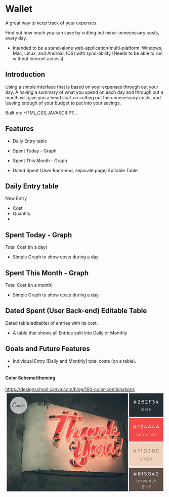 # Wallet

A great way to keep track of your expenses. 

Find out how much you can save by cutting out minor unnecessary costs, every day.

- Intended to be a stand-alone web-application(multi-platform: Windows, Mac, Linux, and Android, IOS) with sync-ability (Needs to be able to run without Internet access).

## Introduction

Using a simple interface that is  based on your expenses through out your day. A having a summary of what you spend on each day and through out a month will give you a head start on cutting out the unnecessary costs, and leaving enough of your budget to put into your savings.

Built on: HTML,CSS,JAVASCRIPT...


## Features

- Daily Entry table

- Spent Today - Graph

- Spent This Month - Graph

- Dated Spent (User Back-end, separate page) Editable Table

   

## Daily Entry table

New Entry

- Cost
- Quantity
- ​

## Spent Today - Graph

Total Cost (in a day)

- Simple Graph to show costs during a day

## Spent This Month - Graph

Total Cost (in a month)

- Simple Graph to show costs during a day

## Dated Spent (User Back-end) Editable Table

Dated table(editable) of entries with its cost.

- A table that shows all Entries split into Daily or Monthly



## Goals and Future Features

- Individual Entry [Daily and Monthly] total costs (on a table). 
- ​

#### Color Scheme/theming
https://designschool.canva.com/blog/100-color-combinations
 ![color-combo-89-tb-768x0](/color-combo-89-tb-768x0.png)
